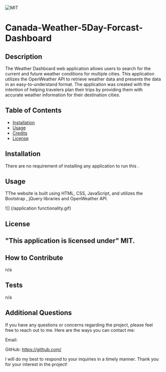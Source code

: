 
![MIT](https://img.shields.io/badge/License-MIT-Green)

# Canada-Weather-5Day-Forcast-Dashboard

## Description

The Weather Dashboard web application allows users to search for the current and future weather conditions for multiple cities. This application utilizes the OpenWeather API to retrieve weather data and presents the data in an easy-to-understand format. The application was created with the intention of helping travelers plan their trips by providing them with accurate weather information for their destination cities.

## Table of Contents

- [Installation](#installation) 
- [Usage](#usage)
- [Credits](#credits)
- [License](#license)

## Installation

There are no requirement of installing any application to run this .

## Usage

TThe website is built using HTML, CSS, JavaScript, and utilizes the Bootstrap , jQuery libraries and OpenWeather API.

![] (/application functionality.gif)


## License

"This application is licensed under" MIT.
---

## How to Contribute

n/a

## Tests

n/a

## Additional Questions

If you have any questions or concerns regarding the project, please feel free to reach out to me. Here are the ways you can contact me:

Email: 

GitHub: https://github.com/

I will do my best to respond to your inquiries in a timely manner. Thank you for your interest in the project!

